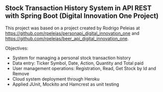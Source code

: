 ## Stock Transaction History System in API REST with Spring Boot (Digital Innovation One Project)

This project was based on a project created by Rodrigo Peleias at https://github.com/rpeleias/personapi_digital_innovation_one and https://github.com/rpeleias/beer_api_digital_innovation_one.

Objectives:
* System for managing a personal stock transaction history
* Data entry: Ticker Symbol, Date, Action, Quantity and Total paid
* User management operations: Registration, Read, Get Stock by Id and Remove
* Cloud system deployment through Heroku
* Applied JUnit, Mockito and Hamcrest as unit testing

